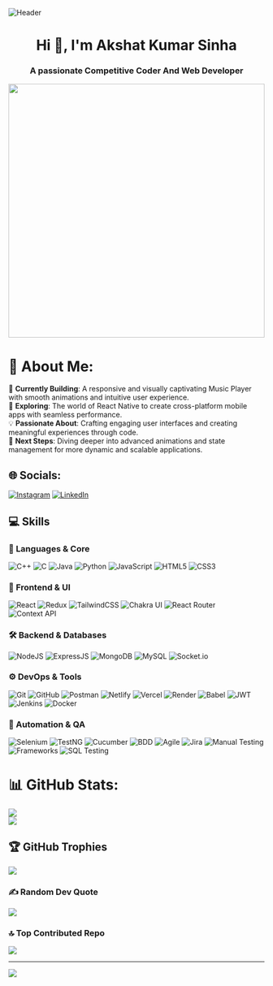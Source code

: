 ![Header](./aks-header.png)

<h1 align="center">Hi 👋, I'm Akshat Kumar Sinha</h1>
<h3 align="center">A passionate Competitive Coder And Web Developer</h3>

<img src='./coding.gif' align="center" height="500px" width="100%" />

# 💫 About Me:
🎵 **Currently Building**: A responsive and visually captivating Music Player with smooth animations and intuitive user experience.<br>
📱 **Exploring**: The world of React Native to create cross-platform mobile apps with seamless performance.<br>
💡 **Passionate About**: Crafting engaging user interfaces and creating meaningful experiences through code.<br>
🚀 **Next Steps**: Diving deeper into advanced animations and state management for more dynamic and scalable applications.

## 🌐 Socials:
[![Instagram](https://img.shields.io/badge/Instagram-%23E4405F.svg?logo=Instagram&logoColor=white)](https://instagram.com/akshatsinha423) 
[![LinkedIn](https://img.shields.io/badge/LinkedIn-%230077B5.svg?logo=linkedin&logoColor=white)](https://linkedin.com/in/akshatkumarsinha1704) 

## 💻 Skills

### 🚀 Languages & Core
![C++](https://img.shields.io/badge/-C++-00599C?logo=c%2b%2b&logoColor=white)
![C](https://img.shields.io/badge/-C-A8B9CC?logo=c&logoColor=white)
![Java](https://img.shields.io/badge/-Java-007396?logo=java&logoColor=white)
![Python](https://img.shields.io/badge/-Python-3776AB?logo=python&logoColor=white)
![JavaScript](https://img.shields.io/badge/-JavaScript-F7DF1E?logo=javascript&logoColor=black)
![HTML5](https://img.shields.io/badge/-HTML5-E34F26?logo=html5&logoColor=white)
![CSS3](https://img.shields.io/badge/-CSS3-1572B6?logo=css3&logoColor=white)

### 🎨 Frontend & UI
![React](https://img.shields.io/badge/-React-61DAFB?logo=react&logoColor=black)
![Redux](https://img.shields.io/badge/-Redux-764ABC?logo=redux&logoColor=white)
![TailwindCSS](https://img.shields.io/badge/-TailwindCSS-06B6D4?logo=tailwindcss&logoColor=white)
![Chakra UI](https://img.shields.io/badge/-ChakraUI-319795?logo=chakraui&logoColor=white)
![React Router](https://img.shields.io/badge/-React_Router-CA4245?logo=react-router&logoColor=white)
![Context API](https://img.shields.io/badge/-ContextAPI-000000?logo=react&logoColor=white)

### 🛠️ Backend & Databases
![NodeJS](https://img.shields.io/badge/-NodeJS-339933?logo=node.js&logoColor=white)
![ExpressJS](https://img.shields.io/badge/-ExpressJS-000000?logo=express&logoColor=white)
![MongoDB](https://img.shields.io/badge/-MongoDB-47A248?logo=mongodb&logoColor=white)
![MySQL](https://img.shields.io/badge/-MySQL-4479A1?logo=mysql&logoColor=white)
![Socket.io](https://img.shields.io/badge/-Socket.io-010101?logo=socketdotio&logoColor=white)

### ⚙️ DevOps & Tools
![Git](https://img.shields.io/badge/-Git-F05032?logo=git&logoColor=white)
![GitHub](https://img.shields.io/badge/-GitHub-181717?logo=github&logoColor=white)
![Postman](https://img.shields.io/badge/-Postman-FF6C37?logo=postman&logoColor=white)
![Netlify](https://img.shields.io/badge/-Netlify-00C7B7?logo=netlify&logoColor=white)
![Vercel](https://img.shields.io/badge/-Vercel-000000?logo=vercel&logoColor=white)
![Render](https://img.shields.io/badge/-Render-46E3B7?logo=render&logoColor=white)
![Babel](https://img.shields.io/badge/-Babel-F9DC3E?logo=babel&logoColor=black)
![JWT](https://img.shields.io/badge/-JWT-000000?logo=jsonwebtokens&logoColor=white)
![Jenkins](https://img.shields.io/badge/-Jenkins-D24939?logo=jenkins&logoColor=white)
![Docker](https://img.shields.io/badge/-Docker-2496ED?logo=docker&logoColor=white)


### 🤖 Automation & QA
![Selenium](https://img.shields.io/badge/-Selenium-43B02A?logo=selenium&logoColor=white)
![TestNG](https://img.shields.io/badge/-TestNG-FF6C37?logo=testng&logoColor=white)
![Cucumber](https://img.shields.io/badge/-Cucumber-23D96C?logo=cucumber&logoColor=white)
![BDD](https://img.shields.io/badge/-BDD-000000?logo=behave&logoColor=white)
![Agile](https://img.shields.io/badge/-Agile-2496ED?logo=agile&logoColor=white)
![Jira](https://img.shields.io/badge/-Jira-0052CC?logo=jira&logoColor=white)
![Manual Testing](https://img.shields.io/badge/-Manual_Testing-FF5733?logo=testing-library&logoColor=white)
![Frameworks](https://img.shields.io/badge/-Hybrid_|_Keyword_|_Data--Driven-6E57E0)
![SQL Testing](https://img.shields.io/badge/-SQL_Testing-4479A1?logo=database&logoColor=white)

# 📊 GitHub Stats:
![](https://github-readme-streak-stats.herokuapp.com/?user=aks1727&theme=dark&hide_border=false)<br/>
![](https://github-readme-stats.vercel.app/api/top-langs/?username=aks1727&theme=dark&hide_border=false&include_all_commits=true&count_private=true&layout=compact)

## 🏆 GitHub Trophies
![](https://github-profile-trophy.vercel.app/?username=aks1727&theme=onedark&no-frame=false&no-bg=true&margin-w=4)

### ✍️ Random Dev Quote
![](https://quotes-github-readme.vercel.app/api?type=horizontal&theme=radical)

### 🔝 Top Contributed Repo
![](https://github-contributor-stats.vercel.app/api?username=aks1727&limit=5&theme=dark&combine_all_yearly_contributions=true)

---
[![](https://visitcount.itsvg.in/api?id=aks1727&icon=0&color=0)](https://visitcount.itsvg.in)

<!-- Proudly created with GPRM ( https://gprm.itsvg.in ) -->
